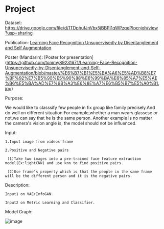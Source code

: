 # Project
Dataset:
https://drive.google.com/file/d/1TDphufJnVbx5jBBPI1qWPzqePlpcnjoh/view?usp=sharing

Publication:
[Learning Face Recognition Unsupervisedly by Disentanglement and Self Augmentation
](https://github.com/tommy89231671/Learning-Face-Recognition-Unsupervisedly-by-Disentanglement-and-Self-Augmentation/blob/master/Learning%20Face%20Recognition%20Unsupervisedly%20by%20Disentanglement%20and%20Self-Augmentation-1.jpg)

Poster (Mandarin):
[Poster for presentation] (https://github.com/tommy89231671/Learning-Face-Recognition-Unsupervisedly-by-Disentanglement-and-Self-Augmentation/blob/master/%E6%B7%B1%E5%BA%A6%E5%AD%B8%E7%BF%92%E7%B5%90%E5%90%88%E6%99%BA%E6%85%A7%E5%AE%B6%E5%BA%AD%E7%9B%A3%E6%8E%A7%E6%B5%B7%E5%A0%B1.jpg)

Purpose:
  
  We would like to classsify few people in fix group like family precisely.And do well on different situation.For example,whether a man wears glassese or not,we can say that he is the same person. Another example is no matter the camera's vision angle is, the model should not be influenced.
  

Input:

    1.Input image from videos'frame

    2.Positive and Negative pairs

     (1)Take two images into a pre-trained face feature extraction model(Ex:lightCNN) and use knn to find positive pairs.

     (2)Use frame's property which is that the people in the same frame will be the different person and it is the negative pairs.


Description:

    Input1 on VAE+InfoGAN.

    Input2 on Metric Learning and Classifier.

Model Graph:

![image]( https://github.com/tommy89231671/Project/blob/Add-classifier/Model%20for%20project.jpg)


 
 
